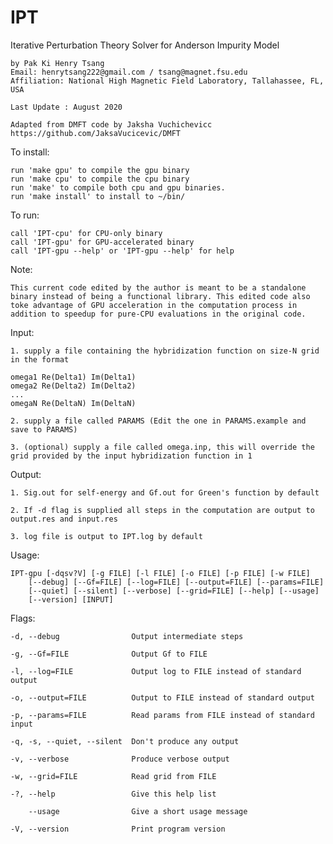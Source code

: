 # IPT
Iterative Perturbation Theory Solver for Anderson Impurity Model

	by Pak Ki Henry Tsang  
	Email: henrytsang222@gmail.com / tsang@magnet.fsu.edu  
	Affiliation: National High Magnetic Field Laboratory, Tallahassee, FL, USA
	
	Last Update : August 2020

	Adapted from DMFT code by Jaksha Vuchichevicc https://github.com/JaksaVucicevic/DMFT
	 


To install:

	run 'make gpu' to compile the gpu binary  
	run 'make cpu' to compile the cpu binary  
	run 'make' to compile both cpu and gpu binaries.  
	run 'make install' to install to ~/bin/  
  
To run:
  
	call 'IPT-cpu' for CPU-only binary  
	call 'IPT-gpu' for GPU-accelerated binary  
	call 'IPT-gpu --help' or 'IPT-gpu --help' for help
  
Note: 

	This current code edited by the author is meant to be a standalone binary instead of being a functional library. This edited code also toke advantage of GPU acceleration in the computation process in addition to speedup for pure-CPU evaluations in the original code.
	
Input:
	
	1. supply a file containing the hybridization function on size-N grid in the format
	
	omega1 Re(Delta1) Im(Delta1)  
	omega2 Re(Delta2) Im(Delta2)  
	...  
	omegaN Re(DeltaN) Im(DeltaN)  
	
	2. supply a file called PARAMS (Edit the one in PARAMS.example and save to PARAMS)
	
	3. (optional) supply a file called omega.inp, this will override the grid provided by the input hybridization function in 1
	
Output:

	1. Sig.out for self-energy and Gf.out for Green's function by default
	
	2. If -d flag is supplied all steps in the computation are output to output.res and input.res
	
	3. log file is output to IPT.log by default
	
	
Usage:
 
	IPT-gpu [-dqsv?V] [-g FILE] [-l FILE] [-o FILE] [-p FILE] [-w FILE]  
		[--debug] [--Gf=FILE] [--log=FILE] [--output=FILE] [--params=FILE]  
		[--quiet] [--silent] [--verbose] [--grid=FILE] [--help] [--usage]  
		[--version] [INPUT]  

Flags:

	-d, --debug                Output intermediate steps

	-g, --Gf=FILE              Output Gf to FILE

	-l, --log=FILE             Output log to FILE instead of standard output

	-o, --output=FILE          Output to FILE instead of standard output

	-p, --params=FILE          Read params from FILE instead of standard input

	-q, -s, --quiet, --silent  Don't produce any output

	-v, --verbose              Produce verbose output

	-w, --grid=FILE            Read grid from FILE

	-?, --help                 Give this help list

		--usage                Give a short usage message
		  
	-V, --version              Print program version


  

